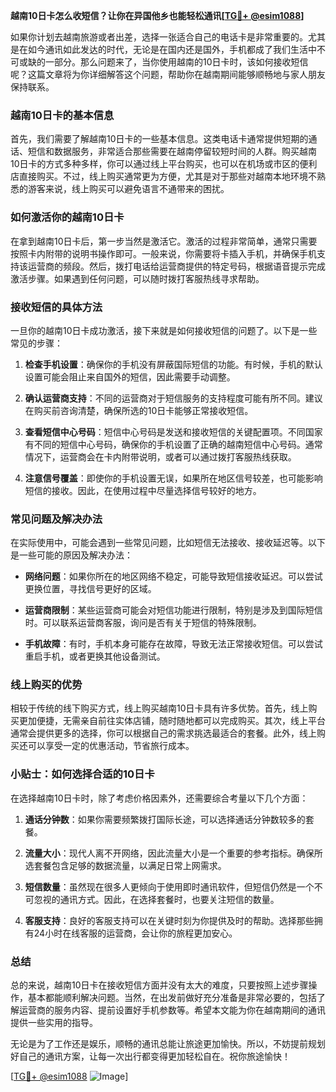 **越南10日卡怎么收短信？让你在异国他乡也能轻松通讯[[TG💪+ @esim1088](https://t.me/s/esim1088)]**

如果你计划去越南旅游或者出差，选择一张适合自己的电话卡是非常重要的。尤其是在如今通讯如此发达的时代，无论是在国内还是国外，手机都成了我们生活中不可或缺的一部分。那么问题来了，当你使用越南的10日卡时，该如何接收短信呢？这篇文章将为你详细解答这个问题，帮助你在越南期间能够顺畅地与家人朋友保持联系。

### 越南10日卡的基本信息

首先，我们需要了解越南10日卡的一些基本信息。这类电话卡通常提供短期的通话、短信和数据服务，非常适合那些需要在越南停留较短时间的人群。购买越南10日卡的方式多种多样，你可以通过线上平台购买，也可以在机场或市区的便利店直接购买。不过，线上购买通常更为方便，尤其是对于那些对越南本地环境不熟悉的游客来说，线上购买可以避免语言不通带来的困扰。

### 如何激活你的越南10日卡

在拿到越南10日卡后，第一步当然是激活它。激活的过程非常简单，通常只需要按照卡内附带的说明书操作即可。一般来说，你需要将卡插入手机，并确保手机支持该运营商的频段。然后，拨打电话给运营商提供的特定号码，根据语音提示完成激活步骤。如果遇到任何问题，可以随时拨打客服热线寻求帮助。

### 接收短信的具体方法

一旦你的越南10日卡成功激活，接下来就是如何接收短信的问题了。以下是一些常见的步骤：

1. **检查手机设置**：确保你的手机没有屏蔽国际短信的功能。有时候，手机的默认设置可能会阻止来自国外的短信，因此需要手动调整。
   
2. **确认运营商支持**：不同的运营商对于短信服务的支持程度可能有所不同。建议在购买前咨询清楚，确保所选的10日卡能够正常接收短信。

3. **查看短信中心号码**：短信中心号码是发送和接收短信的关键配置项。不同国家有不同的短信中心号码，确保你的手机设置了正确的越南短信中心号码。通常情况下，运营商会在卡内附带说明，或者可以通过拨打客服热线获取。

4. **注意信号覆盖**：即使你的手机设置无误，如果所在地区信号较差，也可能影响短信的接收。因此，在使用过程中尽量选择信号较好的地方。

### 常见问题及解决办法

在实际使用中，可能会遇到一些常见问题，比如短信无法接收、接收延迟等。以下是一些可能的原因及解决办法：

- **网络问题**：如果你所在的地区网络不稳定，可能导致短信接收延迟。可以尝试更换位置，寻找信号更好的区域。
  
- **运营商限制**：某些运营商可能会对短信功能进行限制，特别是涉及到国际短信时。可以联系运营商客服，询问是否有关于短信的特殊限制。

- **手机故障**：有时，手机本身可能存在故障，导致无法正常接收短信。可以尝试重启手机，或者更换其他设备测试。

### 线上购买的优势

相较于传统的线下购买方式，线上购买越南10日卡具有许多优势。首先，线上购买更加便捷，无需亲自前往实体店铺，随时随地都可以完成购买。其次，线上平台通常会提供更多的选择，你可以根据自己的需求挑选最适合的套餐。此外，线上购买还可以享受一定的优惠活动，节省旅行成本。

### 小贴士：如何选择合适的10日卡

在选择越南10日卡时，除了考虑价格因素外，还需要综合考量以下几个方面：

1. **通话分钟数**：如果你需要频繁拨打国际长途，可以选择通话分钟数较多的套餐。
   
2. **流量大小**：现代人离不开网络，因此流量大小是一个重要的参考指标。确保所选套餐包含足够的数据流量，以满足日常上网需求。

3. **短信数量**：虽然现在很多人更倾向于使用即时通讯软件，但短信仍然是一个不可忽视的通讯方式。因此，在选择套餐时，也要关注短信的数量。

4. **客服支持**：良好的客服支持可以在关键时刻为你提供及时的帮助。选择那些拥有24小时在线客服的运营商，会让你的旅程更加安心。

### 总结

总的来说，越南10日卡在接收短信方面并没有太大的难度，只要按照上述步骤操作，基本都能顺利解决问题。当然，在出发前做好充分准备是非常必要的，包括了解运营商的服务内容、提前设置好手机参数等。希望本文能为你在越南期间的通讯提供一些实用的指导。

无论是为了工作还是娱乐，顺畅的通讯总能让旅途更加愉快。所以，不妨提前规划好自己的通讯方案，让每一次出行都变得更加轻松自在。祝你旅途愉快！

[[TG💪+ @esim1088](https://t.me/s/esim1088) ![Image](https://i.postimg.cc/4NQfJmqS/Snipaste-2025-05-13-00-14-12.png)]